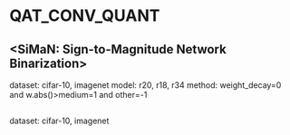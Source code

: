 # QAT_CONV_QUANT
## <SiMaN: Sign-to-Magnitude Network Binarization>
  dataset: cifar-10, imagenet
  model: r20, r18, r34
  method: weight_decay=0 and w.abs()>medium=1 and other=-1
## <Distance-aware Quantization>
dataset: cifar-10, imagenet
